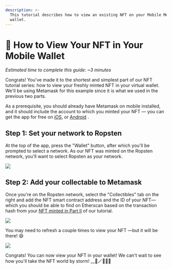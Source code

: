 ```yaml
---
description: >-
  This tutorial describes how to view an existing NFT on your Mobile Metamask
  wallet.
---
```


# 👛 How to View Your NFT in Your Mobile Wallet

_Estimated time to complete this guide: ~3 minutes_

Congrats! You've made it to the shortest and simplest part of our NFT tutorial series: how to view your freshly minted NFT in your virtual wallet. We'll be using Metamask for this example since it is what we used in the previous two parts.

As a prerequisite, you should already have Metamask on mobile installed, and it should include the account to which you minted your NFT — you can get the app for free on [iOS](https://apps.apple.com/us/app/metamask-blockchain-wallet/id1438144202), or [Android](https://play.google.com/store/apps/details?id=io.metamask&hl=en_US&gl=US) .

## Step 1: Set your network to Ropsten <a id="step-1-set-your-network-to-ropsten"></a>

At the top of the app, press the "Wallet" button, after which you'll be prompted to select a network. As our NFT was minted on the Ropsten network, you'll want to select Ropsten as your network.

![](https://static.slab.com/prod/uploads/7adb25ff/posts/images/OzyxsszqiZdQ6AiuRiCQmLh4.gif)

## Step 2: Add your collectable to Metamask <a id="step-2-add-your-collectable-to-metamask"></a>

Once you're on the Ropsten network, select the "Collectibles" tab on the right and add the NFT smart contract address and the ID of your NFT— which you should be able to find on Etherscan based on the transaction hash from your [NFT minted in Part II](https://docs.alchemyapi.io/alchemy/tutorials/how-to-write-and-deploy-a-nft-smart-contract/how-to-mint-a-nft) of our tutorial.

![](https://static.slab.com/prod/uploads/7adb25ff/posts/images/HwZkSJDnTveO5R8YTD30Hw5Z.png)

You may need to refresh a couple times to view your NFT —but it will be there! 😄

![](https://static.slab.com/prod/uploads/7adb25ff/posts/images/_rWxWOSCEY6QhYXtS7jikn9L.gif)

Congrats! You can now view your NFT in your wallet! We can't wait to see how you'll take the NFT world by storm! \_\_🎨🪄🧙🤑🎊

